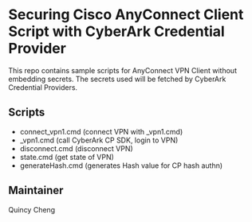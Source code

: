 # Securing Cisco AnyConnect Client Script with CyberArk Credential Provider

This repo contains sample scripts for AnyConnect VPN Client without embedding secrets.
The secrets used will be fetched by CyberArk Credential Providers.

## Scripts

- connect_vpn1.cmd (connect VPN with _vpn1.cmd)
- _vpn1.cmd (call CyberArk CP SDK, login to VPN)
- disconnect.cmd (disconnect VPN)
- state.cmd (get state of VPN)
- generateHash.cmd (generates Hash value for CP hash authn)


## Maintainer
Quincy Cheng

